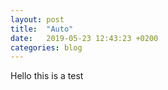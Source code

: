 ```yaml
---
layout: post
title:  "Auto"
date:   2019-05-23 12:43:23 +0200
categories: blog
---
```

Hello this is a test